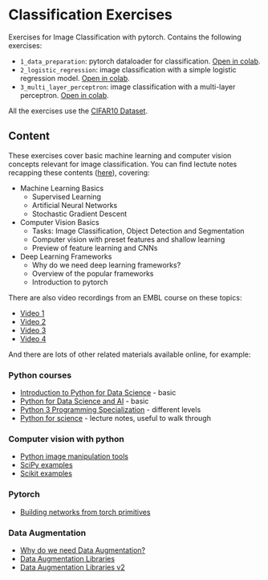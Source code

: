# Classification Exercises

Exercises for Image Classification with pytorch. Contains the following exercises:
- `1_data_preparation`: pytorch dataloader for classification. [Open in colab](https://colab.research.google.com/github/constantinpape/dl-teaching-resources/blob/main/exercises/classification/1_data_preperation.ipynb).
- `2_logistic_regression`: image classification with a simple logistic regression model. [Open in colab](https://colab.research.google.com/github/constantinpape/dl-teaching-resources/blob/main/exercises/classification/2_logistic_regression.ipynb).
- `3_multi_layer_perceptron`: image classification with a multi-layer perceptron. [Open in colab](https://colab.research.google.com/github/constantinpape/dl-teaching-resources/blob/main/exercises/classification/3_multi_layer_perceptron.ipynb).

All the exercises use the [CIFAR10 Dataset](https://www.cs.toronto.edu/~kriz/cifar.html).

## Content

These exercises cover basic machine learning and computer vision concepts relevant for image classification.
You can find lectute notes recapping these contents ([here](https://docs.google.com/presentation/d/1PNoyDIemKKE7Eo02txJfY0kge7tqlrWB1EY9USK4OGY/edit?usp=sharing)), covering:

- Machine Learning Basics
    - Supervised Learning
    - Artificial Neural Networks
    - Stochastic Gradient Descent
- Computer Vision Basics
    - Tasks: Image Classification, Object Detection and Segmentation
    - Computer vision with preset features and shallow learning
    - Preview of feature learning and CNNs
- Deep Learning Frameworks
    - Why do we need deep learning frameworks?
    - Overview of the popular frameworks
    - Introduction to pytorch

There are also video recordings from an EMBL course on these topics:
- [Video 1](https://www.youtube.com/watch?v=-TDNDv2C6ow&feature=em-share_video_user)
- [Video 2](https://www.youtube.com/watch?v=-RmipXviG8E&feature=em-share_video_user)
- [Video 3](https://www.youtube.com/watch?v=_dNc7odIRiM&feature=em-share_video_user)
- [Video 4](https://www.youtube.com/watch?v=-hHtfd9JrAg&feature=em-share_video_user)

And there are lots of other related materials available online, for example:

### Python courses
 * [Introduction to Python for Data Science](https://www.edx.org/course/introduction-to-python-for-data-science-2) - basic
 * [Python for Data Science and AI](https://www.coursera.org/learn/python-for-applied-data-science-ai) - basic
 * [Python 3 Programming Specialization](https://www.coursera.org/specializations/python-3-programming) - different levels 
 * [Python for science](https://scipy-lectures.org/intro/index.html) - lecture notes, useful to walk through

### Computer vision with python
 * [Python image manipulation tools](https://opensource.com/article/19/3/python-image-manipulation-tools)
 * [SciPy examples](https://docs.scipy.org/doc/scipy/reference/tutorial/ndimage.html)
 * [Scikit examples](https://scikit-image.org/docs/stable/auto_examples/index.html)

### Pytorch
 * [Building networks from torch primitives](https://pytorch.org/tutorials/beginner/nn_tutorial.html)


### Data Augmentation
 * [Why do we need Data Augmentation?](https://nanonets.com/blog/data-augmentation-how-to-use-deep-learning-when-you-have-limited-data-part-2/)
 * [Data Augmentation Libraries](https://towardsdatascience.com/data-augmentation-for-deep-learning-4fe21d1a4eb9)
 * [Data Augmentation Libraries v2](https://neptune.ai/blog/data-augmentation-in-python)
